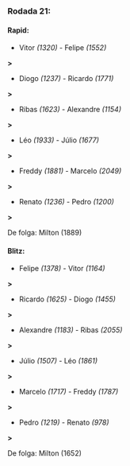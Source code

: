 ### Rodada 21:

#### Rapid:

* Vitor *(1320)*     -     Felipe *(1552)*

 **>** 
* Diogo *(1237)*     -     Ricardo *(1771)*

 **>** 
* Ribas *(1623)*     -     Alexandre *(1154)*

 **>** 
* Léo *(1933)*     -     Júlio *(1677)*

 **>** 
* Freddy *(1881)*     -     Marcelo *(2049)*

 **>** 
* Renato *(1236)*     -     Pedro *(1200)*

 **>** 

De folga: Milton (1889)

#### Blitz:

* Felipe *(1378)*     -     Vitor *(1164)*

 **>** 
* Ricardo *(1625)*     -     Diogo *(1455)*

 **>** 
* Alexandre *(1183)*     -     Ribas *(2055)*

 **>** 
* Júlio *(1507)*     -     Léo *(1861)*

 **>** 
* Marcelo *(1717)*     -     Freddy *(1787)*

 **>** 
* Pedro *(1219)*     -     Renato *(978)*

 **>** 

De folga: Milton (1652)

